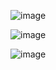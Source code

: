![image](https://github.com/mehmetbozoklu/findingpalette/assets/8355508/11ffe85d-f63e-4743-9497-2bdaedff0a49)

![image](https://github.com/mehmetbozoklu/findingpalette/assets/8355508/a221613c-3fd7-4a1c-9377-db32f215b7f9)

![image](https://github.com/mehmetbozoklu/findingpalette/assets/8355508/cb3b5dca-4cc2-4d0f-aeca-ef3bf438214a)
